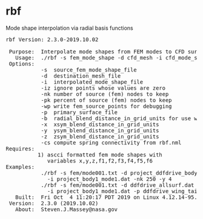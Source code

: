 # rbf
Mode shape interpolation via radial basis functions

<pre>
rbf Version: 2.3.0-2019.10.02

 Purpose:  Interpolate mode shapes from FEM modes to CFD surface.
   Usage:  ./rbf -s fem_mode_shape -d cfd_mesh -i cfd_mode_shape [options] 
 Options:  
           -s  source_fem_mode_shape_file
           -d  destination_mesh_file
           -i  interpolated_mode_shape_file
           -iz ignore points whose values are zero
           -nk number of source (fem) nodes to keep
           -pk percent of source (fem) nodes to keep
           -wp write fem_source_points for debugging
           -p  primary_surface_file
           -b  radial_blend_distance_in_grid_units for use with -p
           -x  xsym_blend_distance_in_grid_units
           -y  ysym_blend_distance_in_grid_units
           -z  zsym_blend_distance_in_grid_units
           -cs compute spring connectivity from rbf.nml
Requires:  
          1) ascci formatted fem mode shapes with 
             variables x,y,z,f1,f2,f3,f4,f5,f6
Examples:  
           ./rbf -s fem/mode001.txt -d project_ddfdrive_body1.dat \
             -i project_body1_mode1.dat -nk 250 -y 4
           ./rbf -s fem/mode001.txt -d ddfdrive_allsurf.dat \
             -i project_body1_mode1.dat -p ddfdrive_wing_tail.dat -b 3 -pk 25
   Built:  Fri Oct  4 11:20:17 PDT 2019 on Linux 4.12.14-95.19.1.20190617-nasa
 Version:  2.3.0 (2019.10.02)
   About:  Steven.J.Massey@nasa.gov 
</pre>
